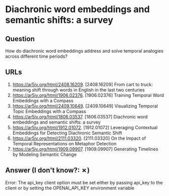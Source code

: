 # Diachronic word embeddings and semantic shifts: a survey

## Question

How do diachronic word embeddings address and solve temporal analogies across different time periods?

## URLs

1. https://ar5iv.org/html/2408.16209. [2408.16209] From cart to truck: meaning shift through words in English in the last two centuries
2. https://ar5iv.org/html/1906.02376. [1906.02376] Training Temporal Word Embeddings with a Compass
3. https://ar5iv.org/html/2409.10649. [2409.10649] Visualizing Temporal Topic Embeddings with a Compass
4. https://ar5iv.org/html/1806.03537. [1806.03537] Diachronic word embeddings and semantic shifts: a survey
5. https://ar5iv.org/html/1912.01072. [1912.01072] Leveraging Contextual Embeddings for Detecting Diachronic Semantic Shift
6. https://ar5iv.org/html/2111.03320. [2111.03320] On the Impact of Temporal Representations on Metaphor Detection
7. https://ar5iv.org/html/1909.09907. [1909.09907] Generating Timelines by Modeling Semantic Change

## Answer (I don't know?: ✗)

Error: The api_key client option must be set either by passing api_key to the client or by setting the OPENAI_API_KEY environment variable
